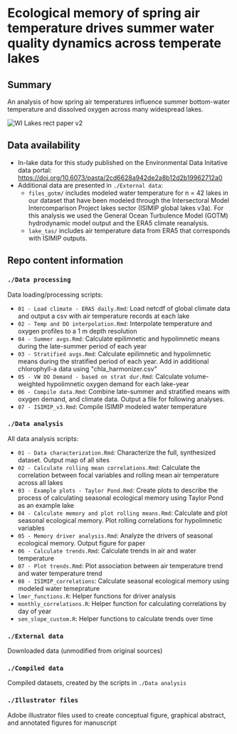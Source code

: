 # Ecological memory of spring air temperature drives summer water quality dynamics across temperate lakes

## Summary

An analysis of how spring air temperatures influence summer bottom-water temperature and dissolved oxygen across many widespread lakes.

![WI Lakes rect paper v2](https://github.com/abbylewis/Spring_memory/assets/51751937/f5dc8225-c55b-4397-ab77-a98c86fef961)

## Data availability

-   In-lake data for this study published on the Environmental Data Initative data portal: <https://doi.org/10.6073/pasta/2cd6628a942de2a8b12d2b19962712a0>
-   Additional data are presented in `./External data`:
    -   `files_gotm/` includes modeled water temperature for n = 42 lakes in our dataset that have been modeled through the Intersectoral Model Intercomparison Project lakes sector (ISIMIP global lakes v3a). For this analysis we used the General Ocean Turbulence Model (GOTM) hydrodynamic model output and the ERA5 climate reanalysis.
    -   `lake_tas/` includes air temperature data from ERA5 that corresponds with ISIMIP outputs.

## Repo content information

### `./Data processing`

Data loading/processing scripts:

-   `01 - Load climate - ERA5 daily.Rmd`: Load netcdf of global climate data and output a csv with air temperature records at each lake
-   `02 - Temp and DO interpolation.Rmd`: Interpolate temperature and oxygen profiles to a 1 m depth resolution
-   `04 - Summer avgs.Rmd`: Calculate epilimnetic and hypolimnetic means during the late-summer period of each year
-   `03 - Stratified avgs.Rmd`: Calculate epilimnetic and hypolimnetic means during the stratified period of each year. Add in additional chlorophyll-a data using "chla_harmonizer.csv"
-   `05 - VW DO Demand - based on strat dur.Rmd`: Calculate volume-weighted hypolimnetic oxygen demand for each lake-year
-   `06 - Compile data.Rmd`: Combine late-summer and stratified means with oxygen demand, and climate data. Output a file for following analyses.
-   `07 - ISIMIP_v3.Rmd`: Compile ISIMIP modeled water temperature

### `./Data analysis`

All data analysis scripts:

-   `01 - Data characterization.Rmd`: Characterize the full, synthesized dataset. Output map of all sites
-   `02 - Calculate rolling mean correlations.Rmd`: Calculate the correlation between focal variables and rolling mean air temperature across all lakes
-   `03 - Example plots - Taylor Pond.Rmd`: Create plots to describe the process of calculating seasonal ecological memory using Taylor Pond as an example lake
-   `04 - Calculate memory and plot rolling means.Rmd`: Calculate and plot seasonal ecological memory. Plot rolling correlations for hypolimnetic variables
-   `05 - Memory driver analysis.Rmd`: Analyze the drivers of seasonal ecological memory. Output figure for paper
-   `06 - Calculate trends.Rmd`: Calculate trends in air and water temperature
-   `07 - Plot trends.Rmd`: Plot association between air temperature trend and water temperature trend
-   `08 - ISIMIP_correlations`: Calculate seasonal ecological memory using modeled water temeprature
-   `lmer_functions.R`: Helper functions for driver analysis
-   `monthly_correlations.R`: Helper function for calculating correlations by day of year
-   `sen_slope_custom.R`: Helper functions to calculate trends over time

### `./External data`

Downloaded data (unmodified from original sources)

### `./Compiled data`

Compiled datasets, created by the scripts in `./Data analysis`

### `./Illustrator files`

Adobe illustrator files used to create conceptual figure, graphical abstract, and annotated figures for manuscript
